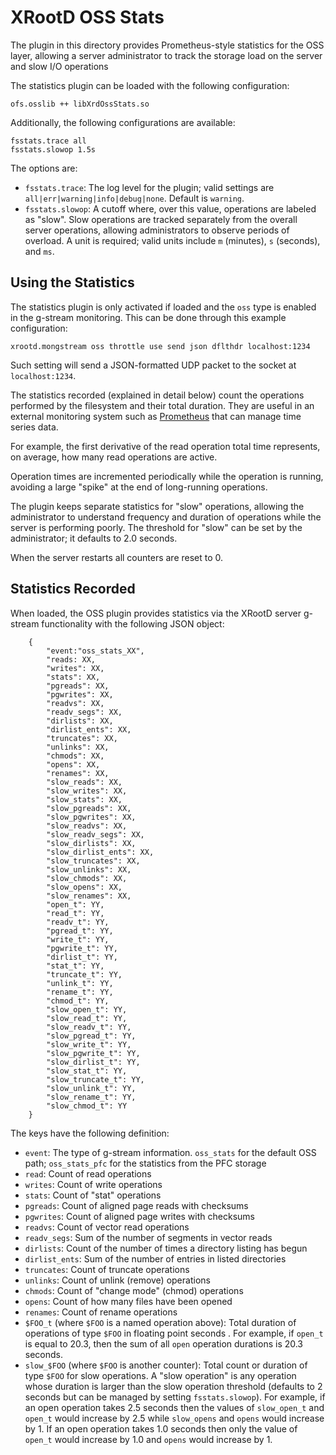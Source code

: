 XRootD OSS Stats
================

The plugin in this directory provides Prometheus-style statistics
for the OSS layer, allowing a server administrator to track the
storage load on the server and slow I/O operations

The statistics plugin can be loaded with the following configuration:

```
ofs.osslib ++ libXrdOssStats.so
```

Additionally, the following configurations are available:

```
fsstats.trace all
fsstats.slowop 1.5s
```

The options are:
- `fsstats.trace`: The log level for the plugin; valid settings are
  `all|err|warning|info|debug|none`.  Default is `warning`.
- `fsstats.slowop`: A cutoff where, over this value, operations are
  labeled as "slow".  Slow operations are tracked separately from the
  overall server operations, allowing administrators to observe periods
  of overload.  A unit is required; valid units include `m` (minutes), `s`
  (seconds), and `ms`.

Using the Statistics
--------------------

The statistics plugin is only activated if loaded and the `oss` type is enabled
in the g-stream monitoring.  This can be done through this example configuration:

```
xrootd.mongstream oss throttle use send json dflthdr localhost:1234
```

Such setting will send a JSON-formatted UDP packet to the socket at `localhost:1234`.

The statistics recorded (explained in detail below) count the operations performed
by the filesystem and their total duration.  They are useful in an external monitoring
system such as [Prometheus](https://prometheus.io/) that can manage time series data.

For example, the first derivative of the read operation total time represents, on average,
how many read operations are active.

Operation times are incremented periodically while the operation is running, avoiding a
large "spike" at the end of long-running operations.

The plugin keeps separate statistics for "slow" operations, allowing the administrator
to understand frequency and duration of operations while the server is performing poorly.
The threshold for "slow" can be set by the administrator; it defaults to 2.0 seconds.

When the server restarts all counters are reset to 0.

Statistics Recorded
-------------------

When loaded, the OSS plugin provides statistics via the XRootD server g-stream
functionality with the following JSON object:

```
    {
        "event:"oss_stats_XX",
        "reads: XX,
        "writes": XX,
        "stats": XX,
        "pgreads": XX,
        "pgwrites": XX,
        "readvs": XX,
        "readv_segs": XX,
        "dirlists": XX,
        "dirlist_ents": XX,
        "truncates": XX,
        "unlinks": XX,
        "chmods": XX,
        "opens": XX,
        "renames": XX,
        "slow_reads": XX,
        "slow_writes": XX,
        "slow_stats": XX,
        "slow_pgreads": XX,
        "slow_pgwrites": XX,
        "slow_readvs": XX,
        "slow_readv_segs": XX,
        "slow_dirlists": XX,
        "slow_dirlist_ents": XX,
        "slow_truncates": XX,
        "slow_unlinks": XX,
        "slow_chmods": XX,
        "slow_opens": XX,
        "slow_renames": XX,
        "open_t": YY,
        "read_t": YY,
        "readv_t": YY,
        "pgread_t": YY,
        "write_t": YY,
        "pgwrite_t": YY,
        "dirlist_t": YY,
        "stat_t": YY,
        "truncate_t": YY,
        "unlink_t": YY,
        "rename_t": YY,
        "chmod_t": YY,
        "slow_open_t": YY,
        "slow_read_t": YY,
        "slow_readv_t": YY,
        "slow_pgread_t": YY,
        "slow_write_t": YY,
        "slow_pgwrite_t": YY,
        "slow_dirlist_t": YY,
        "slow_stat_t": YY,
        "slow_truncate_t": YY,
        "slow_unlink_t": YY,
        "slow_rename_t": YY,
        "slow_chmod_t": YY
    }
```

The keys have the following definition:

- `event`: The type of g-stream information.  `oss_stats` for the default OSS path; `oss_stats_pfc` for the statistics
  from the PFC storage
- `read`: Count of read operations
- `writes`: Count of write operations
- `stats`: Count of "stat" operations
- `pgreads`: Count of aligned page reads with checksums
- `pgwrites`: Count of aligned page writes with checksums
- `readvs`: Count of vector read operations
- `readv_segs`: Sum of the number of segments in vector reads
- `dirlists`: Count of the number of times a directory listing has begun
- `dirlist_ents`: Sum of the number of entries in listed directories
- `truncates`: Count of truncate operations
- `unlinks`: Count of unlink (remove) operations
- `chmods`: Count of "change mode" (chmod) operations
- `opens`: Count of how many files have been opened
- `renames`: Count of rename operations
- `$FOO_t` (where `$FOO` is a named operation above): Total duration of operations of type `$FOO` in floating point
  seconds .  For example, if `open_t` is equal to 20.3, then the sum of all `open` operation durations is 20.3 seconds.
- `slow_$FOO` (where `$FOO` is another counter): Total count or duration of type `$FOO` for slow operations.
  A "slow operation" is any operation whose duration is larger than the slow operation threshold (defaults to
  2 seconds but can be managed by setting `fsstats.slowop`). For example, if an open operation takes 2.5 seconds
  then the values of `slow_open_t` and `open_t` would increase by 2.5 while `slow_opens` and `opens` would increase
  by 1.  If an open operation takes 1.0 seconds then only the value of `open_t` would increase by 1.0 and `opens` would
  increase by 1.

